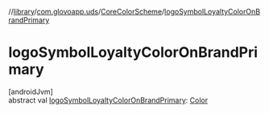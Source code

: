 //[library](../../../index.md)/[com.glovoapp.uds](../index.md)/[CoreColorScheme](index.md)/[logoSymbolLoyaltyColorOnBrandPrimary](logo-symbol-loyalty-color-on-brand-primary.md)

# logoSymbolLoyaltyColorOnBrandPrimary

[androidJvm]\
abstract val [logoSymbolLoyaltyColorOnBrandPrimary](logo-symbol-loyalty-color-on-brand-primary.md): [Color](https://developer.android.com/reference/kotlin/androidx/compose/ui/graphics/Color.html)
